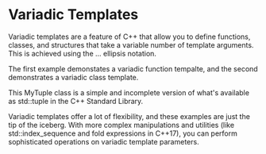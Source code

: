 # Variadic Templates

Variadic templates are a feature of C++ that allow you to define functions, classes, and structures that take a variable number of template arguments. This is achieved using the ... ellipsis notation.

The first example demonstates a variadic function tempalte, and the second demonstrates a variadic class template.

This MyTuple class is a simple and incomplete version of what's available as std::tuple in the C++ Standard Library.

Variadic templates offer a lot of flexibility, and these examples are just the tip of the iceberg. With more complex manipulations and utilities (like std::index_sequence and fold expressions in C++17), you can perform sophisticated operations on variadic template parameters.
